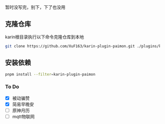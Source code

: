 暂时没写完，别下，下了也没用  
## 克隆仓库

karin根目录执行以下命令克隆仓库到本地

```bash
git clone https://github.com/XuF163/karin-plugin-paimon.git ./plugins/karin-plugin-paimon
```

## 安装依赖

```bash
pnpm install --filter=karin-plugin-paimon
```  
### To Do  
- [x] 被动骗赞
- [x] 简易早晚安  
- [ ] 原神月历  
- [ ] mqtt物联网  
